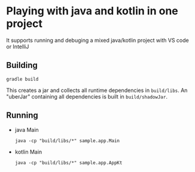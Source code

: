 # Playing with java and kotlin in one project

It supports running and debuging a mixed java/kotlin project with VS code or IntelliJ

## Building

```console
gradle build
```

This creates a jar and collects all runtime dependencies in `build/libs`.
An "uberJar" containing all dependencies is built in `build/shadowJar`.

## Running

* java Main

    ```console
    java -cp "build/libs/*" sample.app.Main
    ```

* kotlin Main

    ```console
    java -cp "build/libs/*" sample.app.AppKt
    ```
